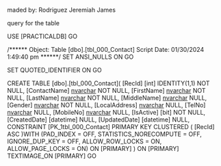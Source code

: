 maded by: Rodriguez Jeremiah James

query for the table

USE [PRACTICALDB]
GO

/****** Object:  Table [dbo].[tbl_000_Contact]    Script Date: 01/30/2024 1:49:40 pm ******/
SET ANSI_NULLS ON
GO

SET QUOTED_IDENTIFIER ON
GO

CREATE TABLE [dbo].[tbl_000_Contact](
	[RecId] [int] IDENTITY(1,1) NOT NULL,
	[ContactName] [nvarchar](250) NOT NULL,
	[FirstName] [nvarchar](250) NOT NULL,
	[LastName] [nvarchar](250) NOT NULL,
	[MiddleName] [nvarchar](250) NULL,
	[Gender] [nvarchar](10) NOT NULL,
	[LocalAddress] [nvarchar](max) NULL,
	[TelNo] [nvarchar](150) NULL,
	[MobileNo] [nvarchar](150) NULL,
	[IsActive] [bit] NOT NULL,
	[CreatedDate] [datetime] NULL,
	[UpdatedDate] [datetime] NULL,
 CONSTRAINT [PK_1tbl_000_Contact] PRIMARY KEY CLUSTERED 
(
	[RecId] ASC
)WITH (PAD_INDEX = OFF, STATISTICS_NORECOMPUTE = OFF, IGNORE_DUP_KEY = OFF, ALLOW_ROW_LOCKS = ON, ALLOW_PAGE_LOCKS = ON) ON [PRIMARY]
) ON [PRIMARY] TEXTIMAGE_ON [PRIMARY]
GO


